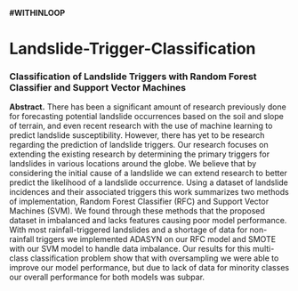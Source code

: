 **#WITHINLOOP**
# Landslide-Trigger-Classification
### Classification of Landslide Triggers with Random  Forest Classifier and Support Vector Machines 
 
**Abstract.** There has been a significant amount of research previously done for forecasting potential landslide occurrences based on the soil and slope of terrain, and even recent research with the use of machine learning to predict landslide susceptibility. However, there has yet to be research regarding the prediction of landslide triggers. Our research focuses on extending the existing research by determining the primary triggers for landslides in various locations around the globe. We believe that by considering the initial cause of a landslide we can extend research to better predict the likelihood of a landslide occurrence. Using a dataset of landslide incidences and their associated triggers this work summarizes two methods of implementation, Random Forest Classifier (RFC) and Support Vector Machines (SVM). We found through these methods that the proposed dataset in imbalanced and lacks features causing poor model performance. With most rainfall-triggered landslides and a shortage of data for non-rainfall triggers we implemented ADASYN on our RFC model and SMOTE with our SVM model to handle data imbalance. Our results for this multi-class classification problem show that with oversampling we were able to improve our model performance, but due to lack of data for minority classes our overall performance for both models was subpar.  

